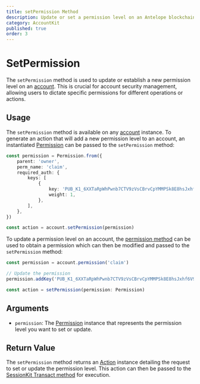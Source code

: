 ```yaml
---
title: setPermission Method
description: Update or set a permission level on an Antelope blockchain account.
category: AccountKit
published: true
order: 3
---
```


# SetPermission

The `setPermission` method is used to update or establish a new permission level on an [account](/docs/account-kit/account). This is crucial for account security management, allowing users to dictate specific permissions for different operations or actions.

## Usage
The `setPermission` method is available on any [account](/docs/account-kit/account) instance. To generate an action that will add a new permission level to an account, an instantiated [Permission](/docs/account-kit/permission) can be passed to the `setPermission` method:

```typescript
const permission = Permission.from({
    parent: 'owner',
    perm_name: 'claim',
    required_auth: {
        keys: [
            {
                key: 'PUB_K1_6XXTaRpWhPwnb7CTV9zVsCBrvCpYMMPSk8E8hsJxhf6V9t8aT5',
                weight: 1,
            },
        ],
    },
})

const action = account.setPermission(permission)
```

To update a permission level on an account, the [permission method](/docs/account-kit/permission-method) can be used to obtain a permission which can then be modified and passed to the `setPermission` method:


```typescript
const permission = account.permission('claim')

// Update the permission
permission.addKey('PUB_K1_6XXTaRpWhPwnb7CTV9zVsCBrvCpYMMPSk8E8hsJxhf6V9t8aT6', 10)

const action = setPermission(permission: Permission)
```

## Arguments

- `permission`: The [Permission](/docs/account-kit/permission) instance that represents the permission level you want to set or update.

## Return Value

The `setPermission` method returns an [Action](/docs/antelope/action) instance detailing the request to set or update the permission level. This action can then be passed to the [SessionKit Transact method](/docs/session-kit/transact) for execution.